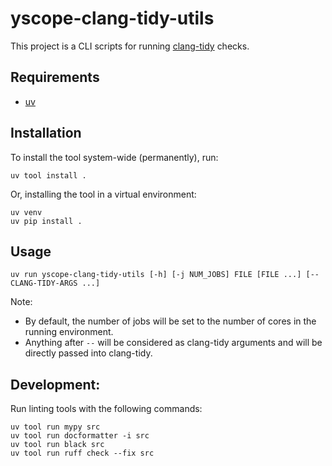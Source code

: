 # yscope-clang-tidy-utils

This project is a CLI scripts for running [clang-tidy][clang-tidy-home] checks.

## Requirements
- [uv]

## Installation
To install the tool system-wide (permanently), run:
```shell
uv tool install .
```

Or, installing the tool in a virtual environment:
```shell
uv venv
uv pip install .
```

## Usage
```shell
uv run yscope-clang-tidy-utils [-h] [-j NUM_JOBS] FILE [FILE ...] [-- CLANG-TIDY-ARGS ...]
```
Note:
- By default, the number of jobs will be set to the number of cores in the running environment.
- Anything after `--` will be considered as clang-tidy arguments and will be directly passed into
  clang-tidy.

## Development:
Run linting tools with the following commands:
```shell
uv tool run mypy src
uv tool run docformatter -i src
uv tool run black src
uv tool run ruff check --fix src
```

[clang-tidy-home]: https://clang.llvm.org/extra/clang-tidy/
[uv]: https://docs.astral.sh/uv/getting-started/installation/
